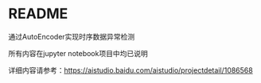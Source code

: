 # README



通过AutoEncoder实现时序数据异常检测

所有内容在jupyter notebook项目中均已说明

详细内容请参考：https://aistudio.baidu.com/aistudio/projectdetail/1086568